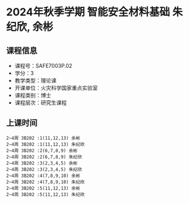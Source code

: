 # 2024年秋季学期 智能安全材料基础 朱纪欣, 余彬






## 课程信息

- 课程号：SAFE7003P.02
- 学分：3
- 教学类型：理论课
- 开课单位：火灾科学国家重点实验室
- 课程类别：博士
- 课程层次：研究生课程

## 上课时间

```
2~4周 3B202 :1(11,12,13) 余彬
2~4周 3B202 :1(11,12,13) 朱纪欣
2~4周 3B202 :2(6,7,8,9) 余彬
2~4周 3B202 :2(6,7,8,9) 朱纪欣
2~4周 3B202 :3(2,3,4,5) 余彬
2~4周 3B202 :3(2,3,4,5) 朱纪欣
2~4周 3B202 :4(7,8,9,10) 余彬
2~4周 3B202 :4(7,8,9,10) 朱纪欣
2~4周 3B202 :5(11,12,13) 余彬
2~4周 3B202 :5(11,12,13) 朱纪欣
```

